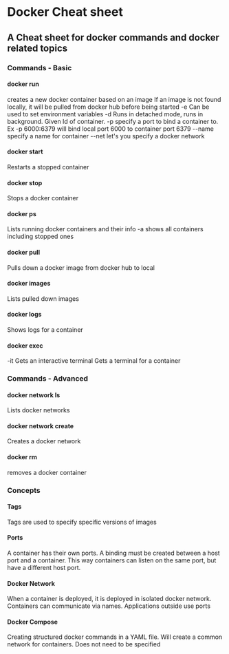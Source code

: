 # Docker Cheat sheet
## A Cheat sheet for docker commands and docker related topics

### Commands - Basic

#### docker run <containerId or imageName>
creates a new docker container based on an image
If an image is not found locally, it will be pulled from docker hub before being started
-e Can be used to set environment variables
-d Runs in detached mode, runs in background. Given Id of container.
-p specify a port to bind a container to. Ex -p 6000:6379 will bind local port 6000 to container port 6379
--name specify a name for container
--net let's you specify a docker network

#### docker start
Restarts a stopped container

#### docker stop <containerId>
Stops a docker container

#### docker ps
Lists running docker containers and their info
-a shows all containers including stopped ones

#### docker pull
Pulls down a docker image from docker hub to local

#### docker images
Lists pulled down images

#### docker logs <containerID>
Shows logs for a container

#### docker exec
-it Gets an interactive terminal
Gets a terminal for a container

### Commands - Advanced

#### docker network ls
Lists docker networks

#### docker network create
Creates a docker network

#### docker rm
removes a docker container

### Concepts
#### Tags
Tags are used to specify specific versions of images

#### Ports
A container has their own ports. A binding must be created between a host port and a container. This way containers can listen on the same port, but have a different host port.

#### Docker Network
When a container is deployed, it is deployed in isolated docker network. Containers can communicate via names. Applications outside use ports

#### Docker Compose
Creating structured docker commands in a YAML file. Will create a common network for containers. Does not need to be specified
